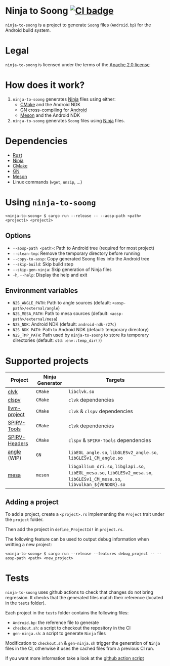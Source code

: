 # Ninja to Soong [![CI badge](https://github.com/rjodinchr/ninja-to-soong/actions/workflows/presubmit.yml/badge.svg?branch=main)](https://github.com/rjodinchr/ninja-to-soong/actions/workflows/presubmit.yml?query=branch%3Amain++)

`ninja-to-soong` is a project to generate `Soong` files (`Android.bp`) for the Android build system.

# Legal

`ninja-to-soong` is licensed under the terms of the [Apache 2.0 license](LICENSE)

# How does it work?

1. `ninja-to-soong` generates [Ninja](https://ninja-build.org/) files using either:
    - [CMake](https://cmake.org/) and the Android NDK
    - [GN](https://github.com/o-lim/generate-ninja) cross-compiling for [Android](https://gn.googlesource.com/gn/+/HEAD/docs/quick_start.md#cross_compiling-to-a-target-os-or-architecture)
    - [Meson](https://mesonbuild.com/) and the Android NDK
2. `ninja-to-soong` generates `Soong` files using [Ninja](https://ninja-build.org/) files.

# Dependencies

* [Rust](https://www.rust-lang.org/)
* [Ninja](https://ninja-build.org/)
* [CMake](https://cmake.org/)
* [GN](https://github.com/o-lim/generate-ninja)
* [Meson](https://mesonbuild.com/)
* Linux commands (`wget`, `unzip`, ...)

# Using `ninja-to-soong`

```
<ninja-to-soong> $ cargo run --release -- --aosp-path <path> <project1> <project2>
```

## Options

* `--aosp-path <path>`: Path to Android tree (required for most project)
* `--clean-tmp`: Remove the temporary directory before running
* `--copy-to-aosp`: Copy generated Soong files into the Android tree
* `--skip-build`: Skip build step
* `--skip-gen-ninja`: Skip generation of Ninja files
* `-h`, `--help`: Display the help and exit

## Environment variables

* `N2S_ANGLE_PATH`: Path to angle sources (default: `<aosp-path>/external/angle`)
* `N2S_MESA_PATH`: Path to mesa sources (default: `<aosp-path>/external/mesa`)
* `N2S_NDK`: Android NDK (default: `android-ndk-r27c`)
* `N2S_NDK_PATH`: Path to Android NDK (default: temporary directory)
* `N2S_TMP_PATH`: Path used by `ninja-to-soong` to store its temporary directories (default: `std::env::temp_dir()`)

# Supported projects

| Project | Ninja Generator | Targets |
|-|-|-|
| [clvk](https://github.com/kpet/clvk) | `CMake` | `libclvk.so` |
| [clspv](https://github.com/google/clspv) | `CMake` | `clvk` dependencies |
| [llvm-project](https://github.com/llvm/llvm-project) | `CMake` | `clvk` & `clspv` dependencies |
| [SPIRV-Tools](https://github.com/KhronosGroup/SPIRV-Tools) | `CMake` | `clvk` dependencies |
| [SPIRV-Headers](https://github.com/KhronosGroup/SPIRV-Headers) | `CMake` | `clspv` & `SPIRV-Tools` dependencies |
| [angle](https://github.com/google/angle) (WIP) | `GN` | `libEGL_angle.so`, `libGLESv2_angle.so`, `libGLESv1_CM_angle.so` |
| [mesa](https://www.mesa3d.org/) | `meson` | `libgallium_dri.so`, `libglapi.so`, `libEGL_mesa.so`, `libGLESv2_mesa.so`, `libGLESv1_CM_mesa.so`, `libvulkan_${VENDOR}.so` |

## Adding a project

To add a project, create a `<project>.rs` implementing the `Project` trait under the `project` folder.

Then add the project in `define_ProjectId!` in `project.rs`.

The following feature can be used to output debug information when writting a new project:
```
<ninja-to-soong> $ cargo run --release --features debug_project -- --aosp-path <path> <new_project>
```

# Tests

`ninja-to-soong` uses github actions to check that changes do not bring regression. It checks that the generated files match their reference (located in the `tests` folder).

Each project in the `tests` folder contains the following files:
 * `Android.bp`: the reference file to generate
 * `checkout.sh`: a script to checkout the repository in the CI
 * `gen-ninja.sh`: a script to generate `Ninja` files

 Modification to `checkout.sh` & `gen-ninja.sh` trigger the generation of `Ninja` files in the CI, otherwise it uses the cached files from a previous CI run.

If you want more information take a look at the [github action script](.github/workflows/presubmit.yml)
